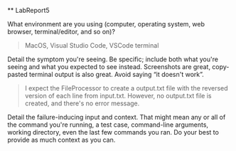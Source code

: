 ** LabReport5

What environment are you using (computer, operating system, web browser, terminal/editor, and so on)?

>MacOS, Visual Studio Code, VSCode terminal

Detail the symptom you're seeing. Be specific; include both what you're seeing and what you expected to see instead. Screenshots are great, copy-pasted terminal output is also great. Avoid saying “it doesn't work”.

>I expect the FileProcessor to create a output.txt file with the reversed version of each line from input.txt. However, no output.txt file is created, and there's no error message. 

Detail the failure-inducing input and context. That might mean any or all of the command you're running, a test case, command-line arguments, working directory, even the last few commands you ran. Do your best to provide as much context as you can.
>
